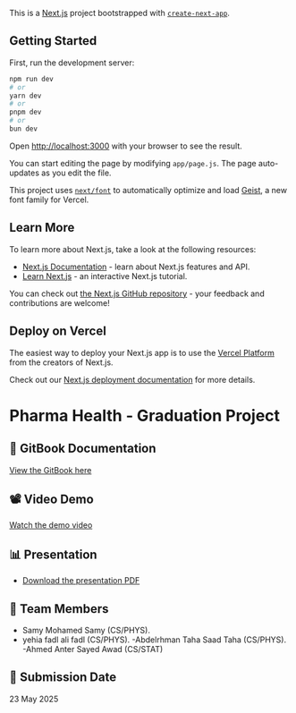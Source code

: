 This is a [Next.js](https://nextjs.org) project bootstrapped with [`create-next-app`](https://nextjs.org/docs/app/api-reference/cli/create-next-app).

## Getting Started

First, run the development server:

```bash
npm run dev
# or
yarn dev
# or
pnpm dev
# or
bun dev
```

Open [http://localhost:3000](http://localhost:3000) with your browser to see the result.

You can start editing the page by modifying `app/page.js`. The page auto-updates as you edit the file.

This project uses [`next/font`](https://nextjs.org/docs/app/building-your-application/optimizing/fonts) to automatically optimize and load [Geist](https://vercel.com/font), a new font family for Vercel.

## Learn More

To learn more about Next.js, take a look at the following resources:

- [Next.js Documentation](https://nextjs.org/docs) - learn about Next.js features and API.
- [Learn Next.js](https://nextjs.org/learn) - an interactive Next.js tutorial.

You can check out [the Next.js GitHub repository](https://github.com/vercel/next.js) - your feedback and contributions are welcome!

## Deploy on Vercel

The easiest way to deploy your Next.js app is to use the [Vercel Platform](https://vercel.com/new?utm_medium=default-template&filter=next.js&utm_source=create-next-app&utm_campaign=create-next-app-readme) from the creators of Next.js.

Check out our [Next.js deployment documentation](https://nextjs.org/docs/app/building-your-application/deploying) for more details.
# Pharma Health - Graduation Project

## 🔗 GitBook Documentation
[View the GitBook here](https://yehias-organization.gitbook.io/pharmacist)

## 📽️ Video Demo
[Watch the demo video](https://drive.google.com/file/d/1JK7KVsOmeN2HGIJzbl_VbBQ9Cc6QSFJP/view?usp=sharing)

## 📊 Presentation
- [Download the presentation PDF](./docs/presentation.pptx)


## 👥 Team Members
- Samy Mohamed Samy (CS/PHYS).
- yehia fadl ali fadl (CS/PHYS).
-Abdelrhman Taha Saad Taha (CS/PHYS).
-Ahmed Anter Sayed Awad (CS/STAT)

## 📅 Submission Date
23 May 2025
